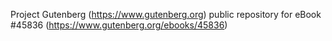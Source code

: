 Project Gutenberg (https://www.gutenberg.org) public repository for eBook #45836 (https://www.gutenberg.org/ebooks/45836)
